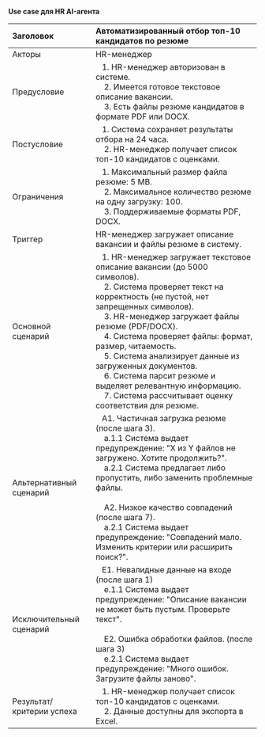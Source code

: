 **Use case для HR AI-агента**

| Заголовок | Автоматизированный отбор топ-10 кандидатов по резюме |
| :---- | :---- |
| Акторы | HR-менеджер |
| Предусловие |    1. HR-менеджер авторизован в системе.<br>    2. Имеется готовое текстовое описание вакансии.<br>    3. Есть файлы резюме кандидатов в формате PDF или DOCX. |
| Постусловие |    1. Система сохраняет результаты отбора на 24 часа.<br>    2. HR-менеджер получает список топ-10 кандидатов с оценками. |
| Ограничения |    1. Максимальный размер файла резюме: 5 MB.<br>    2. Максимальное количество резюме на одну загрузку: 100.<br>    3. Поддерживаемые форматы PDF, DOCX. |
| Триггер | HR-менеджер загружает описание вакансии и файлы резюме в систему. |
| Основной сценарий |    1. HR-менеджер загружает текстовое описание вакансии (до 5000 символов).<br>    2. Система проверяет текст на корректность (не пустой, нет запрещенных символов).<br>    3. HR-менеджер загружает файлы резюме (PDF/DOCX).<br>    4. Система проверяет файлы: формат, размер, читаемость.<br>    5. Система анализирует данные из загруженных документов.<br>    6. Система парсит резюме и выделяет релевантную информацию.<br>    7. Система рассчитывает оценку соответствия для резюме.  |
| Альтернативный сценарий |    А1. Частичная загрузка резюме (после шага 3).<br>    а.1.1 Система выдает предупреждение: "X из Y файлов не загружено. Хотите продолжить?".<br>    а.2.1 Система предлагает либо пропустить, либо заменить проблемные файлы.<br><br>    А2. Низкое качество совпадений (после шага 7).<br>    а.2.1 Система выдает предупреждение: "Совпадений мало. Изменить критерии или расширить поиск?". |
| Исключительный сценарий |    Е1. Невалидные данные на входе (после шага 1)<br>    е.1.1 Система выдает предупреждение: "Описание вакансии не может быть пустым. Проверьте текст".<br><br>    Е2. Ошибка обработки файлов. (после шага 3)<br>    е.2.1 Система выдает предупреждение: "Много ошибок. Загрузите файлы заново". |
| Результат/критерии успеха |    1. HR-менеджер получает список топ-10 кандидатов с оценками.<br>    2. Данные доступны для экспорта в Excel. |